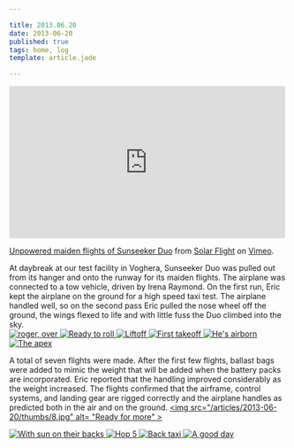 ```yaml
---

title: 2013.06.20
date: 2013-06-20
published: true
tags: home, log
template: article.jade

---
```


<iframe src="http://player.vimeo.com/video/68861547" width="500" height="275" frameborder="0" webkitAllowFullScreen mozallowfullscreen allowFullScreen></iframe> <p><a href="http://vimeo.com/68861547">Unpowered maiden flights of Sunseeker Duo</a> from <a href="http://vimeo.com/user1536014">Solar Flight</a> on <a href="http://vimeo.com">Vimeo</a>.</p>
At daybreak at our test facility in Voghera, Sunseeker Duo was pulled out from its hanger and onto the runway for its maiden flights. The airplane was connected to a tow vehicle, driven by Irena Raymond. On the first run, Eric kept the airplane on the ground for a high speed taxi test. The airplane handled well, so on the second pass Eric pulled the nose wheel off the ground, the wings flexed to life and with little fuss the Duo climbed into the sky. 


<div class="photoset">


<a href="/articles/2013-06-20/2.jpg" rel="gal-2013-06-20" title="roger, over">
  <img src="/articles/2013-06-20/thumbs/2.jpg" alt= "roger, over" \>
</a>

<a href="/articles/2013-06-20/3.jpg" rel="2013-06-20" title="Ready to roll">
  <img src="/articles/2013-06-20/thumbs/3.jpg" alt= "Ready to roll" \>
</a>

<a href="/articles/2013-06-20/4.jpg" rel="gal-2013-06-20" title="Liftoff">
  <img src="/articles/2013-06-20/thumbs/4.jpg" alt= "Liftoff" \>
</a>

<a href="/articles/2013-06-20/5.jpg" rel="gal-2013-06-20" title="First takeoff">
  <img src="/articles/2013-06-20/thumbs/5.jpg" alt= "First takeoff" \>
</a>

<a href="/articles/2013-06-20/6.jpg" rel="gal-2013-06-20" title="He's airborn">
  <img src="/articles/2013-06-20/thumbs/6.jpg" alt= "He's airborn" \>
</a>

<a href="/articles/2013-06-20/7.jpg" rel="gal-2013-06-20" title="The apex">
  <img src="/articles/2013-06-20/thumbs/7.jpg" alt= "The apex" \>
</a>


A total of seven flights were made. After the first few flights, ballast bags were added to mimic the weight that will be added when the battery packs are incorporated. Eric reported that the handling improved considerably as the weight increased. The flights confirmed that the airframe, control systems, and landing gear are rigged correctly and the airplane handles as predicted both in the air and on the ground.
<a href="/articles/2013-06-20/8.jpg" rel="2013-06-20" title="Ready for more">
  <img src="/articles/2013-06-20/thumbs/8.jpg" alt= "Ready for more" \>
</a>


<a href="/articles/2013-06-20/9.jpg" rel="gal-2013-06-20" title="With sun on their backs">
  <img src="/articles/2013-06-20/thumbs/9.jpg" alt= "With sun on their backs" \>
</a>

<a href="/articles/2013-06-20/10.jpg" rel="gal-2013-06-20" title="Hop 5">
  <img src="/articles/2013-06-20/thumbs/10.jpg" alt= "Hop 5" \>
</a>

<a href="/articles/2013-06-20/11.jpg" rel="gal-2013-06-20" title="Back taxi">
  <img src="/articles/2013-06-20/thumbs/11.jpg" alt= "Back taxi" \>
</a>

<a href="/articles/2013-06-20/12.jpg" rel="gal-2013-06-20" title="A good day">
  <img src="/articles/2013-06-20/thumbs/12.jpg" alt= "A good day" \>
</a>

</div>
